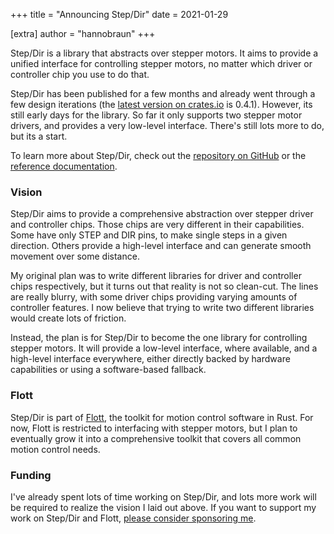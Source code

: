 +++
title = "Announcing Step/Dir"
date  = 2021-01-29

[extra]
author = "hannobraun"
+++

Step/Dir is a library that abstracts over stepper motors. It aims to provide a unified interface for controlling stepper motors, no matter which driver or controller chip you use to do that.

Step/Dir has been published for a few months and already went through a few design iterations (the [latest version on crates.io](https://crates.io/crates/step-dir) is 0.4.1). However, its still early days for the library. So far it only supports two stepper motor drivers, and provides a very low-level interface. There's still lots more to do, but its a start.

To learn more about Step/Dir, check out the [repository on GitHub](https://github.com/flott-motion/step-dir) or the [reference documentation](https://docs.rs/step-dir).


### Vision

Step/Dir aims to provide a comprehensive abstraction over stepper driver and controller chips. Those chips are very different in their capabilities. Some have only STEP and DIR pins, to make single steps in a given direction. Others provide a high-level interface and can generate smooth movement over some distance.

My original plan was to write different libraries for driver and controller chips respectively, but it turns out that reality is not so clean-cut. The lines are really blurry, with some driver chips providing varying amounts of controller features. I now believe that trying to write two different libraries would create lots of friction.

Instead, the plan is for Step/Dir to become the one library for controlling stepper motors. It will provide a low-level interface, where available, and a high-level interface everywhere, either directly backed by hardware capabilities or using a software-based fallback.


### Flott

Step/Dir is part of [Flott](https://flott-motion.org/), the toolkit for motion control software in Rust. For now, Flott is restricted to interfacing with stepper motors, but I plan to eventually grow it into a comprehensive toolkit that covers all common motion control needs.

### Funding

I've already spent lots of time working on Step/Dir, and lots more work will be required to realize the vision I laid out above. If you want to support my work on Step/Dir and Flott, [please consider sponsoring me](https://github.com/sponsors/hannobraun).

